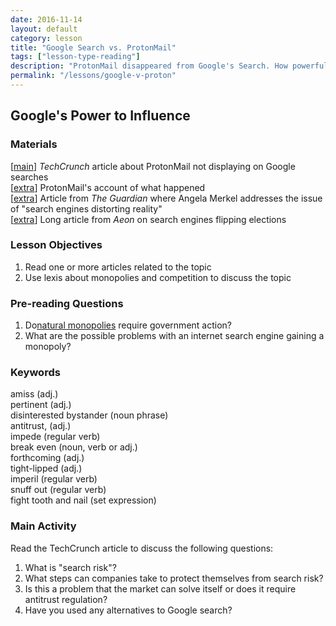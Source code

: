 ```yaml
---
date: 2016-11-14
layout: default 
category: lesson
title: "Google Search vs. ProtonMail"
tags: ["lesson-type-reading"]
description: "ProtonMail disappeared from Google's Search. How powerful should a monopoly be allowed to get?"
permalink: "/lessons/google-v-proton"
---
```


## Google's Power to Influence 

### Materials
[<a href="https://techcrunch.com/2016/10/27/why-did-protonmail-vanish-from-google-search-results-for-months/" target="_blank">main</a>] *TechCrunch* article about ProtonMail not displaying on Google searches  
[<a href="https://protonmail.com/blog/search-risk-google/" target="_blank">extra</a>] ProtonMail's account of what happened   
[<a href="https://www.theguardian.com/world/2016/oct/27/angela-merkel-internet-search-engines-are-distorting-our-perception" target="_blank">extra</a>] Article from *The Guardian* where Angela Merkel addresses the issue of "search engines distorting reality"  
[<a href="https://aeon.co/essays/how-the-internet-flips-elections-and-alters-our-thoughts" target="_blank">extra</a>] Long article from *Aeon* on search engines flipping elections  

### Lesson Objectives

1. Read one or more articles related to the topic
2. Use lexis about monopolies and competition to discuss the topic

### Pre-reading Questions  
1. Do<a href="https://en.wikipedia.org/wiki/Natural_monopoly" target="_blank">natural monopolies</a> require government action? 
2. What are the possible problems with an internet search engine gaining a monopoly? 

### Keywords  
amiss (adj.)  
pertinent (adj.)  
disinterested bystander (noun phrase)  
antitrust, (adj.)  
impede (regular verb)  
break even (noun, verb or adj.)  
forthcoming (adj.)  
tight-lipped (adj.)  
imperil (regular verb)  
snuff out (regular verb)  
fight tooth and nail (set expression)   

### Main Activity
Read the TechCrunch article to discuss the following questions:

1. What is "search risk"? 
2. What steps can companies take to protect themselves from search risk? 
3. Is this a problem that the market can solve itself or does it require antitrust regulation? 
4. Have you used any alternatives to Google search? 